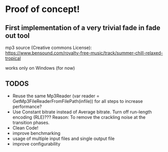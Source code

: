 ﻿# Proof of concept!
##  First implementation of a very trivial fade in fade out tool

mp3 source (Creative commons License): https://www.bensound.com/royalty-free-music/track/summer-chill-relaxed-tropical

works only on Windows (for now)

## TODOS
* Reuse the same Mp3Reader (var reader = GetMp3FileReaderFromFilePath(infile)) for all steps to increase performance?
* Use Constant bitrate instead of Average bitrate. Turn off run-length encoding (RLE)??? Reason: To remove the crackling noise at the transition phases.
* Clean Code!
* improve benchmarking
* usage of multiple input files and single output file
* improve configurability